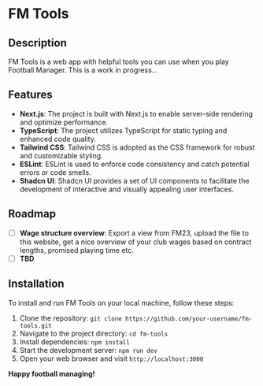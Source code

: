 # FM Tools

## Description
FM Tools is a web app with helpful tools you can use when you play Football Manager. This is a work in progress...

## Features
-  **Next.js**: The project is built with Next.js to enable server-side rendering and optimize performance.
-  **TypeScript**: The project utilizes TypeScript for static typing and enhanced code quality.
-  **Tailwind CSS**: Tailwind CSS is adopted as the CSS framework for robust and customizable styling.
-  **ESLint**: ESLint is used to enforce code consistency and catch potential errors or code smells.
-  **Shadcn UI**: Shadcn UI provides a set of UI components to facilitate the development of interactive and visually appealing user interfaces.

## Roadmap
 - [ ] **Wage structure overview**: Export a view from FM23, upload the file to this website, get a nice overview of your club wages based on contract lengths, promised playing time etc.
 - [ ] **TBD**
## Installation
To install and run FM Tools on your local machine, follow these steps:

1. Clone the repository: `git clone https://github.com/your-username/fm-tools.git`
2. Navigate to the project directory: `cd fm-tools`
3. Install dependencies: `npm install`
4. Start the development server: `npm run dev`
5. Open your web browser and visit `http://localhost:3000`

**Happy football managing!**